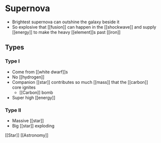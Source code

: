 # Supernova

- Brightest supernova can outshine the galaxy beside it
- So explosive that [[fusion]] can happen in the [[shockwave]] and supply [[energy]] to make the heavy [[element]]s past [[iron]]

## Types

### Type I

- Come from [[white dwarf]]s
- No [[hydrogen]]
- Companion [[star]] contributes so much [[mass]] that the [[carbon]] core ignites
  - [[Carbon]] bomb
- Super high [[energy]]

### Type II

- Massive [[star]]
- Big [[star]] exploding

[[Star]] [[Astronomy]]

